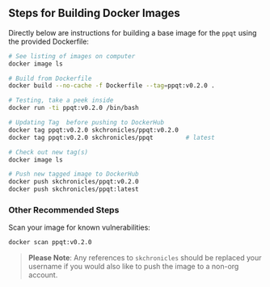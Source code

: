 ## Steps for Building Docker Images

Directly below are instructions for building a base image for the `ppqt` using the provided Dockerfile:

```bash
# See listing of images on computer
docker image ls

# Build from Dockerfile
docker build --no-cache -f Dockerfile --tag=ppqt:v0.2.0 .

# Testing, take a peek inside
docker run -ti ppqt:v0.2.0 /bin/bash

# Updating Tag  before pushing to DockerHub
docker tag ppqt:v0.2.0 skchronicles/ppqt:v0.2.0
docker tag ppqt:v0.2.0 skchronicles/ppqt         # latest

# Check out new tag(s)
docker image ls

# Push new tagged image to DockerHub
docker push skchronicles/ppqt:v0.2.0
docker push skchronicles/ppqt:latest
```

### Other Recommended Steps

Scan your image for known vulnerabilities:

```bash
docker scan ppqt:v0.2.0
```

> **Please Note**: Any references to `skchronicles` should be replaced your username if you would also like to push the image to a non-org account.
